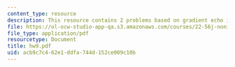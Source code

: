 ```yaml
---
content_type: resource
description: This resource contains 2 problems based on gradient echo imaging experiment.
file: https://ol-ocw-studio-app-qa.s3.amazonaws.com/courses/22-56j-noninvasive-imaging-in-biology-and-medicine-fall-2005/acb9c7c462e1ddfa744d152ce009c10b_hw9.pdf
file_type: application/pdf
resourcetype: Document
title: hw9.pdf
uid: acb9c7c4-62e1-ddfa-744d-152ce009c10b
---
```

